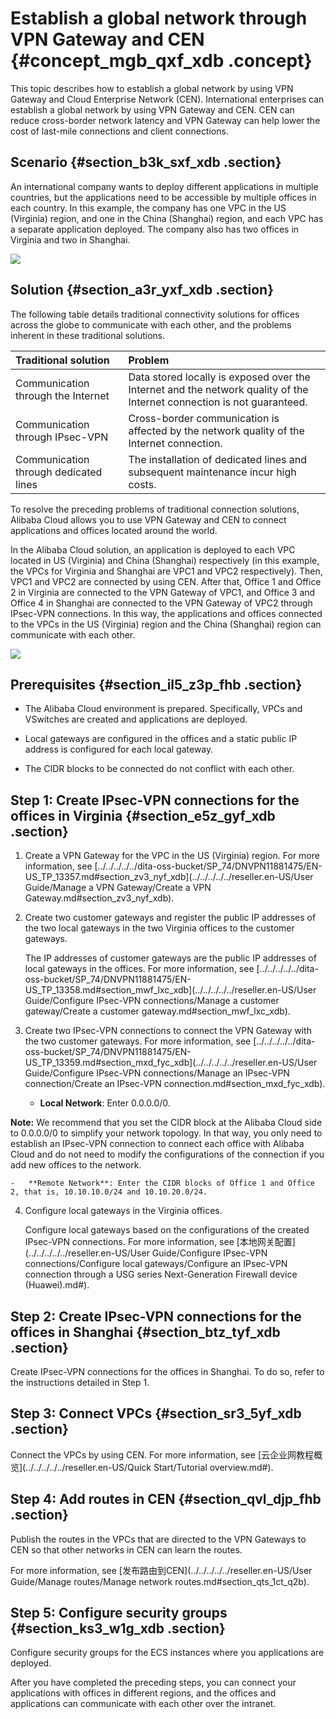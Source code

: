 # Establish a global network through VPN Gateway and CEN {#concept_mgb_qxf_xdb .concept}

This topic describes how to establish a global network by using VPN Gateway and Cloud Enterprise Network \(CEN\). International enterprises can establish a global network by using VPN Gateway and CEN. CEN can reduce cross-border network latency and VPN Gateway can help lower the cost of last-mile connections and client connections.

## Scenario {#section_b3k_sxf_xdb .section}

An international company wants to deploy different applications in multiple countries, but the applications need to be accessible by multiple offices in each country. In this example, the company has one VPC in the US \(Virginia\) region, and one in the China \(Shanghai\) region, and each VPC has a separate application deployed. The company also has two offices in Virginia and two in Shanghai.

![](http://static-aliyun-doc.oss-cn-hangzhou.aliyuncs.com/assets/img/136914/155468804441627_en-US.png)

## Solution {#section_a3r_yxf_xdb .section}

The following table details traditional connectivity solutions for offices across the globe to communicate with each other, and the problems inherent in these traditional solutions.

|Traditional solution|Problem|
|:-------------------|:------|
|Communication through the Internet|Data stored locally is exposed over the Internet and the network quality of the Internet connection is not guaranteed.|
|Communication through IPsec-VPN|Cross-border communication is affected by the network quality of the Internet connection.|
|Communication through dedicated lines|The installation of dedicated lines and subsequent maintenance incur high costs.|

To resolve the preceding problems of traditional connection solutions, Alibaba Cloud allows you to use VPN Gateway and CEN to connect applications and offices located around the world.

In the Alibaba Cloud solution, an application is deployed to each VPC located in US \(Virginia\) and China \(Shanghai\) respectively \(in this example, the VPCs for Virginia and Shanghai are VPC1 and VPC2 respectively\). Then, VPC1 and VPC2 are connected by using CEN. After that, Office 1 and Office 2 in Virginia are connected to the VPN Gateway of VPC1, and Office 3 and Office 4 in Shanghai are connected to the VPN Gateway of VPC2 through IPsec-VPN connections. In this way, the applications and offices connected to the VPCs in the US \(Virginia\) region and the China \(Shanghai\) region can communicate with each other.

![](http://static-aliyun-doc.oss-cn-hangzhou.aliyuncs.com/assets/img/136914/155468804441628_en-US.png)

## Prerequisites {#section_il5_z3p_fhb .section}

-   The Alibaba Cloud environment is prepared. Specifically, VPCs and VSwitches are created and applications are deployed.

-   Local gateways are configured in the offices and a static public IP address is configured for each local gateway.

-   The CIDR blocks to be connected do not conflict with each other.


## Step 1: Create IPsec-VPN connections for the offices in Virginia {#section_e5z_gyf_xdb .section}

1.  Create a VPN Gateway for the VPC in the US \(Virginia\) region. For more information, see [../../../../../dita-oss-bucket/SP\_74/DNVPN11881475/EN-US\_TP\_13357.md\#section\_zv3\_nyf\_xdb](../../../../../reseller.en-US/User Guide/Manage a VPN Gateway/Create a VPN Gateway.md#section_zv3_nyf_xdb).
2.  Create two customer gateways and register the public IP addresses of the two local gateways in the two Virginia offices to the customer gateways.

    The IP addresses of customer gateways are the public IP addresses of local gateways in the offices. For more information, see [../../../../../dita-oss-bucket/SP\_74/DNVPN11881475/EN-US\_TP\_13358.md\#section\_mwf\_lxc\_xdb](../../../../../reseller.en-US/User Guide/Configure IPsec-VPN connections/Manage a customer gateway/Create a customer gateway.md#section_mwf_lxc_xdb).

3.  Create two IPsec-VPN connections to connect the VPN Gateway with the two customer gateways. For more information, see [../../../../../dita-oss-bucket/SP\_74/DNVPN11881475/EN-US\_TP\_13359.md\#section\_mxd\_fyc\_xdb](../../../../../reseller.en-US/User Guide/Configure IPsec-VPN connections/Manage an IPsec-VPN connection/Create an IPsec-VPN connection.md#section_mxd_fyc_xdb).
    -   **Local Network**: Enter 0.0.0.0/0.

**Note:** We recommend that you set the CIDR block at the Alibaba Cloud side to 0.0.0.0/0 to simplify your network topology. In that way, you only need to establish an IPsec-VPN connection to connect each office with Alibaba Cloud and do not need to modify the configurations of the connection if you add new offices to the network.

    -   **Remote Network**: Enter the CIDR blocks of Office 1 and Office 2, that is, 10.10.10.0/24 and 10.10.20.0/24.

4.  Configure local gateways in the Virginia offices.

    Configure local gateways based on the configurations of the created IPsec-VPN connections. For more information, see [本地网关配置](../../../../../reseller.en-US/User Guide/Configure IPsec-VPN connections/Configure local gateways/Configure an IPsec-VPN connection through a USG series Next-Generation Firewall device (Huawei).md#).


## Step 2: Create IPsec-VPN connections for the offices in Shanghai {#section_btz_tyf_xdb .section}

Create IPsec-VPN connections for the offices in Shanghai. To do so, refer to the instructions detailed in Step 1.

## Step 3: Connect VPCs {#section_sr3_5yf_xdb .section}

Connect the VPCs by using CEN. For more information, see [云企业网教程概览](../../../../../reseller.en-US/Quick Start/Tutorial overview.md#).

## Step 4: Add routes in CEN {#section_qvl_djp_fhb .section}

Publish the routes in the VPCs that are directed to the VPN Gateways to CEN so that other networks in CEN can learn the routes.

For more information, see [发布路由到CEN](../../../../../reseller.en-US/User Guide/Manage routes/Manage network routes.md#section_qts_1ct_q2b).

## Step 5: Configure security groups {#section_ks3_w1g_xdb .section}

Configure security groups for the ECS instances where you applications are deployed.

After you have completed the preceding steps, you can connect your applications with offices in different regions, and the offices and applications can communicate with each other over the intranet.

